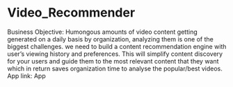 # Video_Recommender
Business Objective:
Humongous amounts of video content getting generated on a daily basis by organization, analyzing them is one of the biggest challenges.
we need to build a content recommendation engine with user’s viewing history and preferences. 
This will simplify content discovery for your users and guide them to the most relevant content that they want which in return saves organization time to analyse the popular/best videos.
App link: App
